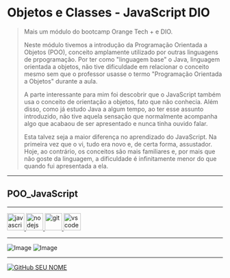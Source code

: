 # **Objetos e Classes - JavaScript DIO**
> Mais um módulo do bootcamp Orange Tech + e DIO.
>
> Neste módulo tivemos a introdução da Programação Orientada a Objetos (POO), conceito amplamente utilizado por outras linguagens de prpogramação. Por ter como "linguagem base" o Java, linguagem orientada a objetos, não tive dificuldade em relacionar o conceito mesmo sem que o professor usasse o termo "Programação Orientada a Objetos" durante a aula.
>
> A parte interessante para mim foi descobrir que o JavaScript também usa o conceito de orientação a objetos, fato que não conhecia. Além disso, como já estudo Java a algum tempo, ao ter esse assunto introduzido, não tive aquela sensação que normalmente acompanha algo que acabaou de ser apresentado e nunca tinha ouvido falar.
>
> Esta talvez seja a maior diferença no aprendizado do JavaScript. Na primeira vez que o vi, tudo era novo e, de certa forma, assustador. Hoje, ao contrário, os conceitos são mais familiares e, por mais que não goste da linguagem, a dificuldade é infinitamente menor do que quando fui apresentada a ela.

---

## **POO_JavaScript**
>

---

<a href="https://developer.mozilla.org/en-US/docs/Web/JavaScript">
   <img src="https://cdn.jsdelivr.net/gh/devicons/devicon/icons/javascript/javascript-original.svg" alt="javascript" width="40" height="40"/>
</a>
<a href="https://nodejs.org">
   <img src="https://cdn.jsdelivr.net/gh/devicons/devicon/icons/nodejs/nodejs-original.svg" alt="nodejs" width="40" height="40"/>
</a>   
<a href="https://git-scm.com/">
   <img src="https://cdn.jsdelivr.net/gh/devicons/devicon/icons/git/git-original.svg" alt="git" width="40" height="40"/>
</a>  
<a href="https://code.visualstudio.com/">
   <img src="https://cdn.jsdelivr.net/gh/devicons/devicon/icons/vscode/vscode-original.svg" alt="vscode" width="40" height="40"/>
</a>

---    
![Image](https://img.shields.io/badge/GitHub-100000?style=for-the-badge&logo=github&logoColor=white)
![Image](https://img.shields.io/badge/Markdown-000000?style=for-the-badge&logo=markdown&logoColor=white)

---

[![GitHub SEU NOME]( https://img.shields.io/github/followers/AmandaPardinho?label=follow&style=social)](https://github.com/AmandaPardinho)